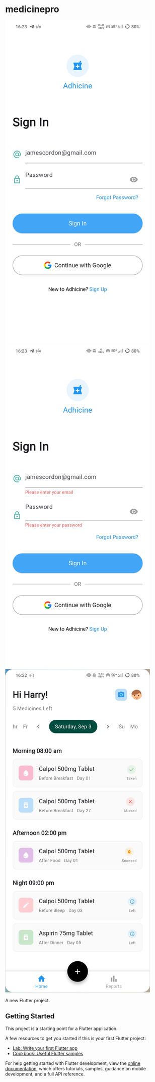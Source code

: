 # medicinepro

![signin_page](https://github.com/imprathameshvanjare/medicinespro/blob/0fbc43c44f99c8b441d309e10ef575da24e4aad4/1.jpg)
![sigin_page_validation](https://github.com/imprathameshvanjare/medicinespro/blob/0fbc43c44f99c8b441d309e10ef575da24e4aad4/2.jpg)
![Home_Page](https://github.com/imprathameshvanjare/medicinespro/blob/1fff3439c807432e601c9a0d9deda0a1496fb011/3.jpg)

A new Flutter project.

## Getting Started

This project is a starting point for a Flutter application.

A few resources to get you started if this is your first Flutter project:

- [Lab: Write your first Flutter app](https://docs.flutter.dev/get-started/codelab)
- [Cookbook: Useful Flutter samples](https://docs.flutter.dev/cookbook)

For help getting started with Flutter development, view the
[online documentation](https://docs.flutter.dev/), which offers tutorials,
samples, guidance on mobile development, and a full API reference.

